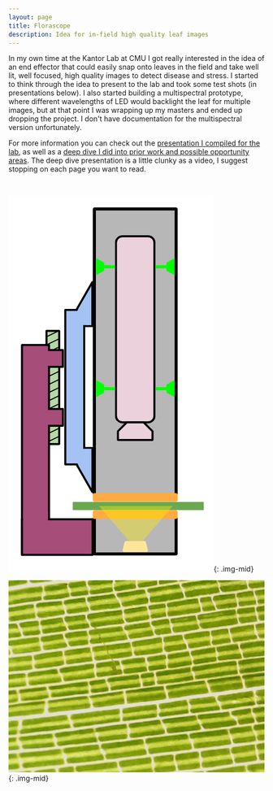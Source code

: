 ```yaml
---
layout: page
title: Florascope
description: Idea for in-field high quality leaf images
---
```


In my own time at the Kantor Lab at CMU I got really interested in the idea of an end effector that could easily snap onto leaves in the field and take well lit, well focused, high quality images to detect disease and stress. I started to think through the idea to present to the lab and took some test shots (in presentations below). I also started building a multispectral prototype, where different wavelengths of LED would backlight the leaf for multiple images, but at that point I was wrapping up my masters and ended up dropping the project. I don't have documentation for the multispectral version unfortunately.

For more information you can check out the [presentation I compiled for the lab](https://docs.google.com/presentation/d/1rgAeqe-MYEeuUqLWPm1o9VE1yY89CrrH0nV-3s81jJg/edit?slide=id.g13c311762f7_0_0#slide=id.g13c311762f7_0_0), as well as a [deep dive I did into prior work and possible opportunity areas](https://drive.google.com/file/d/1tQh1M8LSS-Id6fm1ii_aGi3wkDU2gWUD/view?usp=sharing). The deep dive presentation is a little clunky as a video, I suggest stopping on each page you want to read.

&nbsp;

![System sketch](images/florascope1.png){: .img-mid}

![Test images](images/florascope2.jpg){: .img-mid}

